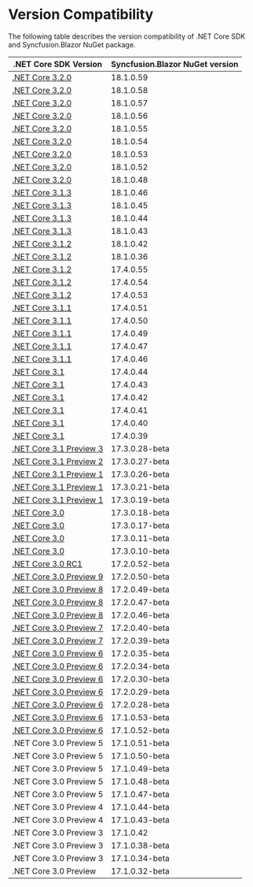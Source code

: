 # Version Compatibility

The following table describes the version compatibility of .NET Core SDK and Syncfusion.Blazor NuGet package.

| .NET Core SDK Version | Syncfusion.Blazor NuGet version |
| ------------- | ------------- |
| [.NET Core 3.2.0](https://devblogs.microsoft.com/aspnet/blazor-webassembly-3-2-0-now-available/) | 18.1.0.59  |
| [.NET Core 3.2.0](https://devblogs.microsoft.com/aspnet/blazor-webassembly-3-2-0-now-available/) | 18.1.0.58  |
| [.NET Core 3.2.0](https://devblogs.microsoft.com/aspnet/blazor-webassembly-3-2-0-now-available/) | 18.1.0.57  |
| [.NET Core 3.2.0](https://devblogs.microsoft.com/aspnet/blazor-webassembly-3-2-0-now-available/) | 18.1.0.56  |
| [.NET Core 3.2.0](https://devblogs.microsoft.com/aspnet/blazor-webassembly-3-2-0-now-available/) | 18.1.0.55  |
| [.NET Core 3.2.0](https://devblogs.microsoft.com/aspnet/blazor-webassembly-3-2-0-now-available/) | 18.1.0.54  |
| [.NET Core 3.2.0](https://devblogs.microsoft.com/aspnet/blazor-webassembly-3-2-0-release-candidate-now-available/) | 18.1.0.53  |
| [.NET Core 3.2.0](https://devblogs.microsoft.com/aspnet/blazor-webassembly-3-2-0-release-candidate-now-available/) | 18.1.0.52  |
| [.NET Core 3.2.0](https://devblogs.microsoft.com/aspnet/blazor-webassembly-3-2-0-release-candidate-now-available/) | 18.1.0.48  |
| [.NET Core 3.1.3](https://devblogs.microsoft.com/dotnet/net-core-march-2020/) | 18.1.0.46  |
| [.NET Core 3.1.3](https://devblogs.microsoft.com/dotnet/net-core-march-2020/) | 18.1.0.45  |
| [.NET Core 3.1.3](https://devblogs.microsoft.com/dotnet/net-core-march-2020/) | 18.1.0.44  |
| [.NET Core 3.1.3](https://devblogs.microsoft.com/dotnet/net-core-march-2020/) | 18.1.0.43  |
| [.NET Core 3.1.2](https://devblogs.microsoft.com/dotnet/net-core-february-2020/) | 18.1.0.42  |
| [.NET Core 3.1.2](https://devblogs.microsoft.com/dotnet/net-core-february-2020/) | 18.1.0.36  |
| [.NET Core 3.1.2](https://devblogs.microsoft.com/dotnet/net-core-february-2020/) | 17.4.0.55  |
| [.NET Core 3.1.2](https://devblogs.microsoft.com/dotnet/net-core-february-2020/) | 17.4.0.54  |
| [.NET Core 3.1.2](https://devblogs.microsoft.com/dotnet/net-core-february-2020/) | 17.4.0.53  |
| [.NET Core 3.1.1](https://devblogs.microsoft.com/aspnet/blazor-webassembly-3-2-0-preview-1-release-now-available/) | 17.4.0.51  |
| [.NET Core 3.1.1](https://devblogs.microsoft.com/aspnet/blazor-webassembly-3-2-0-preview-1-release-now-available/) | 17.4.0.50  |
| [.NET Core 3.1.1](https://devblogs.microsoft.com/aspnet/blazor-webassembly-3-2-0-preview-1-release-now-available/) | 17.4.0.49  |
| [.NET Core 3.1.1](https://devblogs.microsoft.com/aspnet/blazor-webassembly-3-2-0-preview-1-release-now-available/) | 17.4.0.47  |
| [.NET Core 3.1.1](https://devblogs.microsoft.com/dotnet/net-core-january-2020/) | 17.4.0.46  |
| [.NET Core 3.1](https://devblogs.microsoft.com/aspnet/asp-net-core-updates-in-net-core-3-1/) | 17.4.0.44  |
| [.NET Core 3.1](https://devblogs.microsoft.com/aspnet/asp-net-core-updates-in-net-core-3-1/) | 17.4.0.43  |
| [.NET Core 3.1](https://devblogs.microsoft.com/aspnet/asp-net-core-updates-in-net-core-3-1/) | 17.4.0.42  |
| [.NET Core 3.1](https://devblogs.microsoft.com/aspnet/asp-net-core-updates-in-net-core-3-1/) | 17.4.0.41  |
| [.NET Core 3.1](https://devblogs.microsoft.com/aspnet/asp-net-core-updates-in-net-core-3-1/) | 17.4.0.40  |
| [.NET Core 3.1](https://devblogs.microsoft.com/aspnet/asp-net-core-updates-in-net-core-3-1/) | 17.4.0.39 |
| [.NET Core 3.1 Preview 3](https://devblogs.microsoft.com/aspnet/asp-net-core-updates-in-net-core-3-1-preview-3/) | 17.3.0.28-beta |
| [.NET Core 3.1 Preview 2](https://devblogs.microsoft.com/aspnet/asp-net-core-updates-in-net-core-3-1-preview-2/) | 17.3.0.27-beta |
| [.NET Core 3.1 Preview 1](https://devblogs.microsoft.com/aspnet/asp-net-core-updates-in-net-core-3-1-preview-1/) | 17.3.0.26-beta |
| [.NET Core 3.1 Preview 1](https://devblogs.microsoft.com/aspnet/asp-net-core-updates-in-net-core-3-1-preview-1/) | 17.3.0.21-beta |
| [.NET Core 3.1 Preview 1](https://devblogs.microsoft.com/aspnet/asp-net-core-updates-in-net-core-3-1-preview-1/) | 17.3.0.19-beta |
| [.NET Core 3.0](https://devblogs.microsoft.com/aspnet/asp-net-core-and-blazor-updates-in-net-core-3-0/) | 17.3.0.18-beta |
| [.NET Core 3.0](https://devblogs.microsoft.com/aspnet/asp-net-core-and-blazor-updates-in-net-core-3-0/) | 17.3.0.17-beta |
| [.NET Core 3.0](https://devblogs.microsoft.com/aspnet/asp-net-core-and-blazor-updates-in-net-core-3-0/) | 17.3.0.11-beta |
| [.NET Core 3.0](https://devblogs.microsoft.com/aspnet/asp-net-core-and-blazor-updates-in-net-core-3-0/) | 17.3.0.10-beta |
| [.NET Core 3.0 RC1](https://devblogs.microsoft.com/aspnet/asp-net-core-and-blazor-updates-in-net-core-3-0-release-candidate-1/) | 17.2.0.52-beta |
| [.NET Core 3.0 Preview 9](https://devblogs.microsoft.com/aspnet/asp-net-core-and-blazor-updates-in-net-core-3-0-preview-9/) | 17.2.0.50-beta |
| [.NET Core 3.0 Preview 8](https://devblogs.microsoft.com/aspnet/asp-net-core-and-blazor-updates-in-net-core-3-0-preview-8/) | 17.2.0.49-beta |
| [.NET Core 3.0 Preview 8](https://devblogs.microsoft.com/aspnet/asp-net-core-and-blazor-updates-in-net-core-3-0-preview-8/) | 17.2.0.47-beta |
| [.NET Core 3.0 Preview 8](https://devblogs.microsoft.com/aspnet/asp-net-core-and-blazor-updates-in-net-core-3-0-preview-8/) | 17.2.0.46-beta |
| [.NET Core 3.0 Preview 7](https://devblogs.microsoft.com/aspnet/asp-net-core-and-blazor-updates-in-net-core-3-0-preview-7/) | 17.2.0.40-beta |
| [.NET Core 3.0 Preview 7](https://devblogs.microsoft.com/aspnet/asp-net-core-and-blazor-updates-in-net-core-3-0-preview-7/) | 17.2.0.39-beta |
| [.NET Core 3.0 Preview 6](https://devblogs.microsoft.com/aspnet/asp-net-core-and-blazor-updates-in-net-core-3-0-preview-6/) | 17.2.0.35-beta |
| [.NET Core 3.0 Preview 6](https://devblogs.microsoft.com/aspnet/asp-net-core-and-blazor-updates-in-net-core-3-0-preview-6/) | 17.2.0.34-beta |
| [.NET Core 3.0 Preview 6](https://devblogs.microsoft.com/aspnet/asp-net-core-and-blazor-updates-in-net-core-3-0-preview-6/) | 17.2.0.30-beta |
| [.NET Core 3.0 Preview 6](https://devblogs.microsoft.com/aspnet/asp-net-core-and-blazor-updates-in-net-core-3-0-preview-6/) | 17.2.0.29-beta |
| [.NET Core 3.0 Preview 6](https://devblogs.microsoft.com/aspnet/asp-net-core-and-blazor-updates-in-net-core-3-0-preview-6/) | 17.2.0.28-beta |
| [.NET Core 3.0 Preview 6](https://devblogs.microsoft.com/aspnet/asp-net-core-and-blazor-updates-in-net-core-3-0-preview-6/) | 17.1.0.53-beta |
| [.NET Core 3.0 Preview 6](https://devblogs.microsoft.com/aspnet/asp-net-core-and-blazor-updates-in-net-core-3-0-preview-6/) | 17.1.0.52-beta |
| .NET Core 3.0 Preview 5 | 17.1.0.51-beta |
| .NET Core 3.0 Preview 5 | 17.1.0.50-beta |
| .NET Core 3.0 Preview 5 | 17.1.0.49-beta |
| .NET Core 3.0 Preview 5 | 17.1.0.48-beta |
| .NET Core 3.0 Preview 5 | 17.1.0.47-beta |
| .NET Core 3.0 Preview 4 | 17.1.0.44-beta |
| .NET Core 3.0 Preview 4 | 17.1.0.43-beta |
| .NET Core 3.0 Preview 3 | 17.1.0.42 |
| .NET Core 3.0 Preview 3 | 17.1.0.38-beta |
| .NET Core 3.0 Preview 3 | 17.1.0.34-beta |
| .NET Core 3.0 Preview | 17.1.0.32-beta |